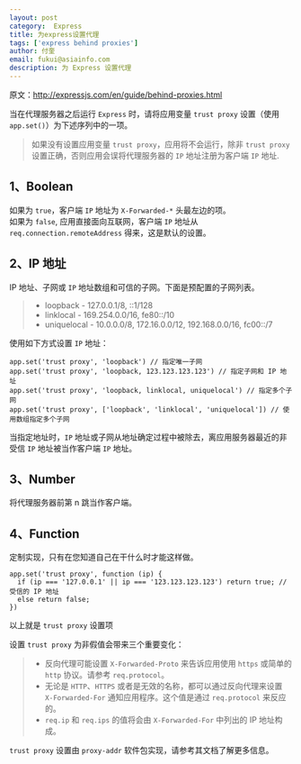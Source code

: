 ```yaml
---
layout: post
category:  Express        
title: 为express设置代理
tags: ['express behind proxies']
author: 付奎
email: fukui@asiainfo.com  
description: 为 Express 设置代理  
---
```



原文：<http://expressjs.com/en/guide/behind-proxies.html>  

  
当在代理服务器之后运行 `Express` 时，请将应用变量 `trust proxy` 设置（使用 `app.set()`）为下述序列中的一项。
>如果没有设置应用变量 `trust proxy`，应用将不会运行，除非 `trust proxy` 设置正确，否则应用会误将代理服务器的 `IP` 地址注册为客户端 `IP` 地址.  
 
## 1、Boolean  
如果为 `true`，客户端 `IP` 地址为 `X-Forwarded-*` 头最左边的项。  
如果为 `false`, 应用直接面向互联网，客户端 `IP` 地址从 `req.connection.remoteAddress` 得来，这是默认的设置。

## 2、IP 地址  
IP 地址、子网或 `IP` 地址数组和可信的子网。下面是预配置的子网列表。  
> * loopback - 127.0.0.1/8, ::1/128
> * linklocal - 169.254.0.0/16, fe80::/10
> * uniquelocal - 10.0.0.0/8, 172.16.0.0/12, 192.168.0.0/16, fc00::/7

使用如下方式设置 `IP` 地址： 
 
	app.set('trust proxy', 'loopback') // 指定唯一子网
	app.set('trust proxy', 'loopback, 123.123.123.123') // 指定子网和 IP 地址
	app.set('trust proxy', 'loopback, linklocal, uniquelocal') // 指定多个子网
	app.set('trust proxy', ['loopback', 'linklocal', 'uniquelocal']) // 使用数组指定多个子网
当指定地址时，`IP` 地址或子网从地址确定过程中被除去，离应用服务器最近的非受信 `IP` 地址被当作客户端 `IP` 地址。  
  
## 3、Number
将代理服务器前第 n 跳当作客户端。  

## 4、Function
定制实现，只有在您知道自己在干什么时才能这样做。  

	app.set('trust proxy', function (ip) {
	  if (ip === '127.0.0.1' || ip === '123.123.123.123') return true; // 受信的 IP 地址
	  else return false;
	})
以上就是 `trust proxy` 设置项  

设置 `trust proxy` 为非假值会带来三个重要变化：  
>* 反向代理可能设置 `X-Forwarded-Proto` 来告诉应用使用 `https` 或简单的 `http` 协议。请参考 `req.protocol`。  
>* 无论是 `HTTP`、`HTTPS` 或者是无效的名称，都可以通过反向代理来设置 `X-Forwarded-For` 通知应用程序。这个值是通过 `req.protocol` 来反应的。
>* `req.ip` 和 `req.ips` 的值将会由 `X-Forwarded-For` 中列出的 IP 地址构成。  


`trust proxy` 设置由 `proxy-addr` 软件包实现，请参考其文档了解更多信息。